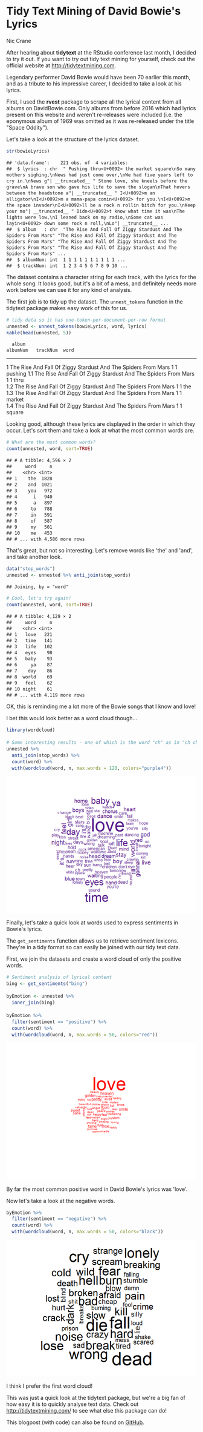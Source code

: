 # Tidy Text Mining of David Bowie's Lyrics
Nic Crane  

After hearing about **tidytext** at the RStudio conference last month, 
I decided to try it out.  If you want to try out tidy text 
mining for yourself, check out the official website at <http://tidytextmining.com>.

Legendary performer David Bowie would have been 70 earlier this month, and as a 
tribute to his impressive career, I decided to take a look at his lyrics.

First, I used the **rvest** package to scrape all the lyrical content from all
albums on DavidBowie.com.  Only albums from before 2016 which had lyrics present
on this website and weren't re-releases were included (i.e. the eponymous album 
of 1969 was omitted as it was re-released under the title "Space Oddity").


Let's take a look at the structure of the lyrics dataset.

```r
str(bowieLyrics)
```

```
## 'data.frame':	221 obs. of  4 variables:
##  $ lyrics  : chr  " Pushing thru<U+0092> the market square\nSo many mothers sighing,\nNews had just come over,\nWe had five years left to cry in.\nNews g"| __truncated__ " Stone love, she kneels before the grave\nA brave son who gave his life to save the slogan\nThat hovers between the headstone a"| __truncated__ " I<U+0092>m an alligator\nI<U+0092>m a mama-papa comin<U+0092> for you.\nI<U+0092>m the space invader\nI<U+0092>ll be a rock n rollin bitch for you.\nKeep your mo"| __truncated__ " Didn<U+0092>t know what time it was\nThe lights were low,\nI leaned back on my radio,\nSome cat was layin<U+0092> down some rock n roll,\nLo"| __truncated__ ...
##  $ album   : chr  "The Rise And Fall Of Ziggy Stardust And The Spiders From Mars" "The Rise And Fall Of Ziggy Stardust And The Spiders From Mars" "The Rise And Fall Of Ziggy Stardust And The Spiders From Mars" "The Rise And Fall Of Ziggy Stardust And The Spiders From Mars" ...
##  $ albumNum: int  1 1 1 1 1 1 1 1 1 1 ...
##  $ trackNum: int  1 2 3 4 5 6 7 8 9 10 ...
```

The dataset contains a character string for each track, with the lyrics
for the whole song.  It looks good, but it's a bit of a mess, and definitely
needs more work before we can use it for any kind of analysis.

The first job is to tidy up the dataset.  The `unnest_tokens` function in the 
tidytext package makes easy work of this for us.


```r
# tidy data so it has one-token-per-document-per-row format
unnested <- unnest_tokens(bowieLyrics, word, lyrics)
kable(head(unnested, 5))
```

      album                                                            albumNum   trackNum  word    
----  --------------------------------------------------------------  ---------  ---------  --------
1     The Rise And Fall Of Ziggy Stardust And The Spiders From Mars           1          1  pushing 
1.1   The Rise And Fall Of Ziggy Stardust And The Spiders From Mars           1          1  thru    
1.2   The Rise And Fall Of Ziggy Stardust And The Spiders From Mars           1          1  the     
1.3   The Rise And Fall Of Ziggy Stardust And The Spiders From Mars           1          1  market  
1.4   The Rise And Fall Of Ziggy Stardust And The Spiders From Mars           1          1  square  

Looking good, although these lyrics are displayed in the order in which they 
occur.  Let's sort them and take a look at what the most common words are.


```r
# What are the most common words? 
count(unnested, word, sort=TRUE)
```

```
## # A tibble: 4,596 × 2
##     word     n
##    <chr> <int>
## 1    the  1828
## 2    and  1021
## 3    you   972
## 4      i   940
## 5      a   897
## 6     to   788
## 7     in   591
## 8     of   587
## 9     my   501
## 10    me   453
## # ... with 4,586 more rows
```

That's great, but not so interesting.  Let's remove words like 'the' and 'and', 
and take another look. 


```r
data("stop_words")
unnested <- unnested %>% anti_join(stop_words)
```

```
## Joining, by = "word"
```

```r
# Cool, let's try again!
count(unnested, word, sort=TRUE)
```

```
## # A tibble: 4,129 × 2
##     word     n
##    <chr> <int>
## 1   love   221
## 2   time   141
## 3   life   102
## 4   eyes    98
## 5   baby    93
## 6     ya    87
## 7    day    86
## 8  world    69
## 9   feel    62
## 10 night    61
## # ... with 4,119 more rows
```

OK, this is reminding me a lot more of the Bowie songs that I know and love!

I bet this would look better as a word cloud though...


```r
library(wordcloud)

# Some interesting results - one of which is the word "ch" as in "ch ch changes"!
unnested %>%
  anti_join(stop_words) %>%
  count(word) %>%
  with(wordcloud(word, n, max.words = 120, colors="purple4"))
```

![](bowie_blog_post_files/figure-html/unnamed-chunk-6-1.png)<!-- -->

Finally, let's take a quick look at words used to express sentiments in Bowie's lyrics.

The `get_sentiments` function allows us to retrieve sentiment lexicons.  They're in
a tidy format so can easily be joined with our tidy text data.

First, we join the datasets and create a word cloud of only the positive words.


```r
# Sentiment analysis of lyrical content
bing <- get_sentiments("bing")

byEmotion <- unnested %>%
  inner_join(bing)

byEmotion %>%
  filter(sentiment == "positive") %>%
  count(word) %>%
  with(wordcloud(word, n, max.words = 50, colors="red"))
```

![](bowie_blog_post_files/figure-html/unnamed-chunk-7-1.png)<!-- -->

By far the most common positive word in David Bowie's lyrics was 'love'.

Now let's take a look at the negative words.


```r
byEmotion %>%
  filter(sentiment == "negative") %>%
  count(word) %>%
  with(wordcloud(word, n, max.words = 50, colors="black"))
```

![](bowie_blog_post_files/figure-html/unnamed-chunk-8-1.png)<!-- -->

I think I prefer the first word cloud!

This was just a quick look at the tidytext package, but we're a big fan of how
easy it is to quickly analyse text data.  Check out <http://tidytextmining.com/> 
to see what else this package can do!


This blogpost (with code) can also be found on [GitHub](https://github.com/MangoTheCat/blog_bowie_tidytext).
